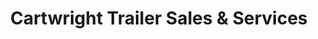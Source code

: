---
title: "Cartwright Trailer Sales & Services"
url: /amarillo/cartwright-trailer-sales-und-services/
shop: Baustoffe
---